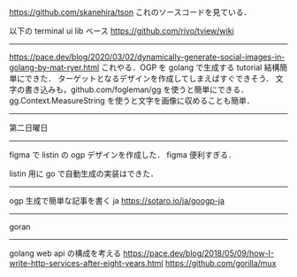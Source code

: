 https://github.com/skanehira/tson
これのソースコードを見ている．

以下の terminal ui lib ベース
https://github.com/rivo/tview/wiki

---

https://pace.dev/blog/2020/03/02/dynamically-generate-social-images-in-golang-by-mat-ryer.html
これやる．OGP を golang で生成する tutorial
結構簡単にできた．
ターゲットとなるデザインを作成してしまえばすぐできそう．
文字の書き込みも，github.com/fogleman/gg を使うと簡単にできる．
gg.Context.MeasureString を使うと文字を画像に収めることも簡単．

---

第二日曜日

---

figma で listin の ogp デザインを作成した．
figma 便利すぎる．

listin 用に go で自動生成の実装はできた．

---

ogp 生成で簡単な記事を書く ja
https://sotaro.io/ja/googp-ja


---

goran

---

golang web api の構成を考える
https://pace.dev/blog/2018/05/09/how-I-write-http-services-after-eight-years.html
https://github.com/gorilla/mux


